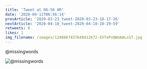 ```yaml
---
title: 'Tweet at 06:56 AM'
date: '2020-04-11T06:56:14'
prevArticle: '2020-03-23_tweet-2020-03-23-18-17-26'
nextArticle: '2020-04-18_tweet-2020-04-18-10-29-59'
retweets: 0
likes: 1
img_filename: /images/1248867437648412672-EVTePoQWoAALsST.jpg
---
```

@missingwords

![@missingwords](/images/1248867437648412672-EVTePoQWoAALsST.jpg "@missingwords")